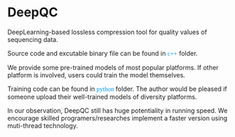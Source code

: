 # DeepQC
DeepLearning-based lossless compression tool for quality values of sequencing data.

Source code and excutable binary file can be found in <font color=#0099ff  face="黑体">c++</font> folder.

We provide some pre-trained models of most popular platforms. If other platform is involved, users could train the model themselves. 

Training code can be found in <font color=#0099ff  face="黑体">python</font> folder. The author would be pleased if someone upload their well-trained models of diversity platforms.

In our observation, DeepQC still has huge potentiality in running speed. We encourage skilled programers/researches implement a faster version using muti-thread technology.

